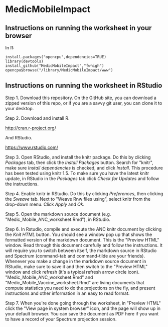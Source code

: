 MedicMobileImpact
=================

## Instructions on running the worksheet in your browser

In R:

    install.packages("opencpu",dependencies=TRUE)
    library(devtools)
    install_github("MedicMobileImpact","fwhigh")
    opencpu$browse("/library/MedicMobileImpact/www")
    
## Instructions on running the worksheet in RStudio

 Step 1.  Download this repository.  On the GitHub site, you can download a zipped version of this repo, or if you are a savvy git user, you can clone it to your desktop.

 Step 2.  Download and install R.
 
 http://cran.r-project.org/
 
 And RStudio.

https://www.rstudio.com/

 Step 3.  Open RStudio, and install the knitr package.  Do this by clicking _Packages_ tab, then click the _Install Packages_ button.  Search for "knitr", make sure _Install dependencies_ is checked, and click _Install_.  This procedure has been tested using knitr 1.5.  To make sure you have the latest knitr update, in RStudio in the _Packages_ tab click _Check for Updates_ and follow the instructions.

 Step 4.  Enable knitr in RStudio.  Do this by clicking _Preferences_, then clicking the _Sweave_ tab.  Next to "Weave Rnw files using", select knitr from the drop-down menu.  Click _Apply_ and _Ok_.

 Step 5.  Open the markdown source document (e.g. "Medic_Mobile_ANC_worksheet.Rmd"), in RStudio.

 Step 6.  In Rstudio, compile and execute the ANC knitr document by clicking the _Knit HTML_ button.  You should see a window pop up that shows the formatted version of the markdown document.  This is the "Preview HTML" window.  Read through this document carefully and follow the instructions.  It will require you to switch between itself, the markdown source in RStudio and Spectrum (command-tab and command-tilde are your friends).  Whenever you make a change in the markdown source document in RStudio, make sure to save it and then switch to the "Preview HTML" window and click refresh (it's a typical refresh arrow circle icon).  "Medic_Mobile_ANC_worksheet.Rmd" and "Medic_Mobile_Vaccine_worksheet.Rmd" are living documents that compute statistics you need to do the projections on the fly, and present instructions and other information in an easy to read format.

 Step 7.  When you're done going through the worksheet, in "Preview HTML" click the "View page in system browser" icon, and the page will show up in your default browser.   You can save the document as PDF here if you want to have a record of your Spectrum projection session.
 
